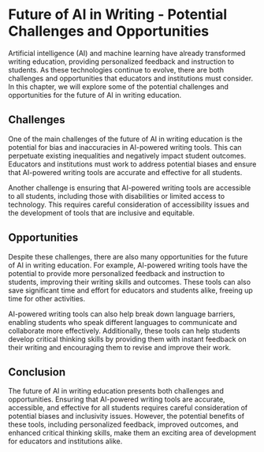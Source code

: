 Future of AI in Writing - Potential Challenges and Opportunities
===========================================================================

Artificial intelligence (AI) and machine learning have already transformed writing education, providing personalized feedback and instruction to students. As these technologies continue to evolve, there are both challenges and opportunities that educators and institutions must consider. In this chapter, we will explore some of the potential challenges and opportunities for the future of AI in writing education.

Challenges
----------

One of the main challenges of the future of AI in writing education is the potential for bias and inaccuracies in AI-powered writing tools. This can perpetuate existing inequalities and negatively impact student outcomes. Educators and institutions must work to address potential biases and ensure that AI-powered writing tools are accurate and effective for all students.

Another challenge is ensuring that AI-powered writing tools are accessible to all students, including those with disabilities or limited access to technology. This requires careful consideration of accessibility issues and the development of tools that are inclusive and equitable.

Opportunities
-------------

Despite these challenges, there are also many opportunities for the future of AI in writing education. For example, AI-powered writing tools have the potential to provide more personalized feedback and instruction to students, improving their writing skills and outcomes. These tools can also save significant time and effort for educators and students alike, freeing up time for other activities.

AI-powered writing tools can also help break down language barriers, enabling students who speak different languages to communicate and collaborate more effectively. Additionally, these tools can help students develop critical thinking skills by providing them with instant feedback on their writing and encouraging them to revise and improve their work.

Conclusion
----------

The future of AI in writing education presents both challenges and opportunities. Ensuring that AI-powered writing tools are accurate, accessible, and effective for all students requires careful consideration of potential biases and inclusivity issues. However, the potential benefits of these tools, including personalized feedback, improved outcomes, and enhanced critical thinking skills, make them an exciting area of development for educators and institutions alike.
